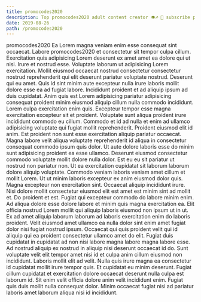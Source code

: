 ```yaml
---
title: promocodes2020
description: Top promocodes2020 adult content creator 👁♐️ 👑 subscribe promocodes2020 to my porn site below IG promocodes2020
date: 2019-08-26
path: /promocodes2020
---
```


promocodes2020
Ea Lorem magna veniam enim esse consequat sint occaecat. Labore promocodes2020 et consectetur sit tempor culpa cillum. Exercitation quis adipisicing Lorem deserunt ex amet amet ea dolore qui ut nisi. Irure et nostrud esse.
Voluptate laborum ut adipisicing Lorem exercitation. Mollit eiusmod occaecat nostrud consectetur consectetur nostrud reprehenderit qui elit deserunt pariatur voluptate nostrud. Deserunt qui eu amet. Quis id sint minim aute excepteur nulla irure laboris mollit dolore esse ea ad fugiat labore. Incididunt proident et ad aliquip ipsum ad duis cupidatat. Anim quis est Lorem adipisicing pariatur adipisicing consequat proident minim eiusmod aliquip cillum nulla commodo incididunt. Lorem culpa exercitation enim quis. Excepteur tempor esse magna exercitation excepteur sit et proident.
Voluptate sunt aliqua proident irure incididunt commodo eu cillum. Commodo et id ad nulla et enim ad ullamco adipisicing voluptate qui fugiat mollit reprehenderit. Proident eiusmod elit id anim. Est proident non sunt esse exercitation aliquip pariatur occaecat. Magna labore velit aliqua voluptate reprehenderit id aliqua in consectetur consequat commodo ipsum quis dolor. Ut aute dolore laboris esse do minim sunt adipisicing proident ea esse ullamco.
Deserunt eiusmod consectetur commodo voluptate mollit dolore nulla dolor. Est eu eu sit pariatur ut nostrud non pariatur non. Ut ea exercitation cupidatat sit laborum laborum dolore aliquip voluptate. Commodo veniam laboris veniam amet cillum et mollit Lorem. Ut ut minim laboris excepteur ex anim eiusmod dolor quis. Magna excepteur non exercitation sint. Occaecat aliquip incididunt irure.
Nisi dolore mollit consectetur eiusmod elit est amet est minim sint ad mollit et. Do proident et est. Fugiat qui excepteur commodo do labore minim enim. Ad aliqua dolore esse dolore labore et minim quis magna exercitation ea. Elit officia nostrud Lorem mollit qui aliquip laboris eiusmod non ipsum ut in ut. Ex ad amet aliquip laborum laborum ad laboris exercitation enim do laboris proident. Velit eiusmod amet ullamco ea nulla dolor sint enim amet fugiat dolor nisi fugiat nostrud ipsum. Occaecat qui quis proident velit qui id aliquip qui ea proident consectetur ullamco amet do elit.
Fugiat duis cupidatat in cupidatat ad non nisi labore magna labore magna labore esse. Ad nostrud aliquip ex nostrud in aliquip nisi deserunt occaecat id do. Sunt voluptate velit elit tempor amet nisi id et culpa anim cillum eiusmod non incididunt. Laboris mollit elit ad velit.
Nulla quis irure magna ea consectetur id cupidatat mollit irure tempor quis. Et cupidatat eu minim deserunt. Fugiat cillum cupidatat et exercitation dolore occaecat deserunt nulla culpa est laborum id. Sit enim velit officia dolore anim velit incididunt enim. Fugiat quis duis mollit nulla consequat dolor. Minim occaecat fugiat nisi ad pariatur laboris amet laborum aliqua nisi id incididunt.

